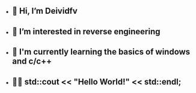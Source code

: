 - ## 👋 Hi, I’m Deividfv
 
- ## 👀 I’m interested in reverse engineering

- ## 🌱 I'm currently learning the basics of windows and c/c++

- ## 🐱‍💻 std::cout << "Hello World!" << std::endl;

<!---
Deividfv/Deividfv is a ✨ special ✨ repository because its `README.md` (this file) appears on your GitHub profile.
You can click the Preview link to take a look at your changes.
--->
